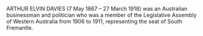 ARTHUR ELVIN DAVIES (7 May 1867 – 27 March 1918) was an Australian businessman and politician who was a member of the Legislative Assembly of Western Australia from 1906 to 1911, representing the seat of South Fremantle.
